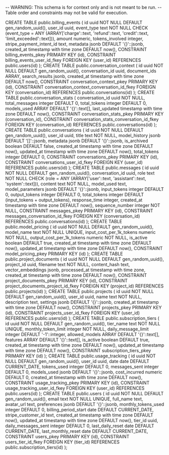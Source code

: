 -- WARNING: This schema is for context only and is not meant to be run.
-- Table order and constraints may not be valid for execution.

CREATE TABLE public.billing_events (
  id uuid NOT NULL DEFAULT gen_random_uuid(),
  user_id uuid,
  event_type text NOT NULL CHECK (event_type = ANY (ARRAY['charge'::text, 'refund'::text, 'credit'::text, 'limit_exceeded'::text])),
  amount numeric,
  tokens_involved integer,
  stripe_payment_intent_id text,
  metadata jsonb DEFAULT '{}'::jsonb,
  created_at timestamp with time zone DEFAULT now(),
  CONSTRAINT billing_events_pkey PRIMARY KEY (id),
  CONSTRAINT billing_events_user_id_fkey FOREIGN KEY (user_id) REFERENCES public.users(id)
);
CREATE TABLE public.conversation_context (
  id uuid NOT NULL DEFAULT gen_random_uuid(),
  conversation_id uuid,
  document_ids ARRAY,
  search_results jsonb,
  created_at timestamp with time zone DEFAULT now(),
  CONSTRAINT conversation_context_pkey PRIMARY KEY (id),
  CONSTRAINT conversation_context_conversation_id_fkey FOREIGN KEY (conversation_id) REFERENCES public.conversations(id)
);
CREATE TABLE public.conversation_stats (
  conversation_id uuid NOT NULL,
  total_messages integer DEFAULT 0,
  total_tokens integer DEFAULT 0,
  models_used ARRAY DEFAULT '{}'::text[],
  last_updated timestamp with time zone DEFAULT now(),
  CONSTRAINT conversation_stats_pkey PRIMARY KEY (conversation_id),
  CONSTRAINT conversation_stats_conversation_id_fkey FOREIGN KEY (conversation_id) REFERENCES public.conversations(id)
);
CREATE TABLE public.conversations (
  id uuid NOT NULL DEFAULT gen_random_uuid(),
  user_id uuid,
  title text NOT NULL,
  model_history jsonb DEFAULT '[]'::jsonb,
  metadata jsonb DEFAULT '{}'::jsonb,
  is_archived boolean DEFAULT false,
  created_at timestamp with time zone DEFAULT now(),
  updated_at timestamp with time zone DEFAULT now(),
  total_tokens integer DEFAULT 0,
  CONSTRAINT conversations_pkey PRIMARY KEY (id),
  CONSTRAINT conversations_user_id_fkey FOREIGN KEY (user_id) REFERENCES public.users(id)
);
CREATE TABLE public.messages (
  id uuid NOT NULL DEFAULT gen_random_uuid(),
  conversation_id uuid,
  role text NOT NULL CHECK (role = ANY (ARRAY['user'::text, 'assistant'::text, 'system'::text])),
  content text NOT NULL,
  model_used text,
  model_parameters jsonb DEFAULT '{}'::jsonb,
  input_tokens integer DEFAULT 0,
  output_tokens integer DEFAULT 0,
  total_tokens integer DEFAULT (input_tokens + output_tokens),
  response_time integer,
  created_at timestamp with time zone DEFAULT now(),
  sequence_number integer NOT NULL,
  CONSTRAINT messages_pkey PRIMARY KEY (id),
  CONSTRAINT messages_conversation_id_fkey FOREIGN KEY (conversation_id) REFERENCES public.conversations(id)
);
CREATE TABLE public.model_pricing (
  id uuid NOT NULL DEFAULT gen_random_uuid(),
  model_name text NOT NULL UNIQUE,
  input_cost_per_1k_tokens numeric NOT NULL,
  output_cost_per_1k_tokens numeric NOT NULL,
  is_active boolean DEFAULT true,
  created_at timestamp with time zone DEFAULT now(),
  updated_at timestamp with time zone DEFAULT now(),
  CONSTRAINT model_pricing_pkey PRIMARY KEY (id)
);
CREATE TABLE public.project_documents (
  id uuid NOT NULL DEFAULT gen_random_uuid(),
  project_id uuid,
  filename text NOT NULL,
  content_hash text,
  vector_embeddings jsonb,
  processed_at timestamp with time zone,
  created_at timestamp with time zone DEFAULT now(),
  CONSTRAINT project_documents_pkey PRIMARY KEY (id),
  CONSTRAINT project_documents_project_id_fkey FOREIGN KEY (project_id) REFERENCES public.projects(id)
);
CREATE TABLE public.projects (
  id uuid NOT NULL DEFAULT gen_random_uuid(),
  user_id uuid,
  name text NOT NULL,
  description text,
  settings jsonb DEFAULT '{}'::jsonb,
  created_at timestamp with time zone DEFAULT now(),
  CONSTRAINT projects_pkey PRIMARY KEY (id),
  CONSTRAINT projects_user_id_fkey FOREIGN KEY (user_id) REFERENCES public.users(id)
);
CREATE TABLE public.subscription_tiers (
  id uuid NOT NULL DEFAULT gen_random_uuid(),
  tier_name text NOT NULL UNIQUE,
  monthly_token_limit integer NOT NULL,
  daily_message_limit integer DEFAULT '-1'::integer,
  allowed_models ARRAY DEFAULT '{}'::text[],
  features ARRAY DEFAULT '{}'::text[],
  is_active boolean DEFAULT true,
  created_at timestamp with time zone DEFAULT now(),
  updated_at timestamp with time zone DEFAULT now(),
  CONSTRAINT subscription_tiers_pkey PRIMARY KEY (id)
);
CREATE TABLE public.usage_tracking (
  id uuid NOT NULL DEFAULT gen_random_uuid(),
  user_id uuid,
  date date DEFAULT CURRENT_DATE,
  tokens_used integer DEFAULT 0,
  messages_sent integer DEFAULT 0,
  models_used jsonb DEFAULT '{}'::jsonb,
  cost_incurred numeric DEFAULT 0,
  created_at timestamp with time zone DEFAULT now(),
  CONSTRAINT usage_tracking_pkey PRIMARY KEY (id),
  CONSTRAINT usage_tracking_user_id_fkey FOREIGN KEY (user_id) REFERENCES public.users(id)
);
CREATE TABLE public.users (
  id uuid NOT NULL DEFAULT gen_random_uuid(),
  email text NOT NULL UNIQUE,
  full_name text,
  avatar_url text,
  preferences jsonb DEFAULT '{}'::jsonb,
  monthly_tokens_used integer DEFAULT 0,
  billing_period_start date DEFAULT CURRENT_DATE,
  stripe_customer_id text,
  created_at timestamp with time zone DEFAULT now(),
  updated_at timestamp with time zone DEFAULT now(),
  tier_id uuid,
  daily_messages_sent integer DEFAULT 0,
  last_daily_reset date DEFAULT CURRENT_DATE,
  last_monthly_reset date DEFAULT CURRENT_DATE,
  CONSTRAINT users_pkey PRIMARY KEY (id),
  CONSTRAINT users_tier_id_fkey FOREIGN KEY (tier_id) REFERENCES public.subscription_tiers(id)
);